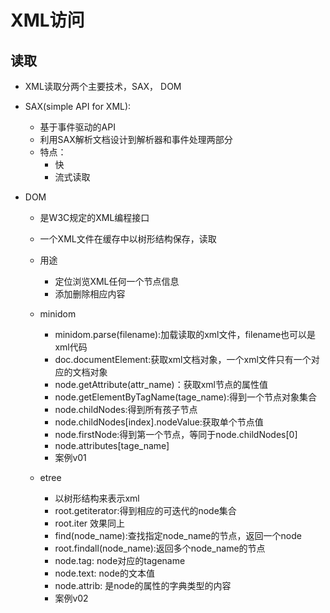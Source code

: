 
# XML访问

## 读取
- XML读取分两个主要技术，SAX， DOM
- SAX(simple API for XML):
    - 基于事件驱动的API
    - 利用SAX解析文档设计到解析器和事件处理两部分
    - 特点：
        - 快
        - 流式读取
        
- DOM
    - 是W3C规定的XML编程接口
    - 一个XML文件在缓存中以树形结构保存，读取
    - 用途
        - 定位浏览XML任何一个节点信息
        - 添加删除相应内容
    - minidom
        - minidom.parse(filename):加载读取的xml文件，filename也可以是xml代码
        - doc.documentElement:获取xml文档对象，一个xml文件只有一个对应的文档对象
        - node.getAttribute(attr_name)：获取xml节点的属性值
        - node.getElementByTagName(tage_name):得到一个节点对象集合
        - node.childNodes:得到所有孩子节点
        - node.childNodes[index].nodeValue:获取单个节点值
        - node.firstNode:得到第一个节点，等同于node.childNodes[0]
        - node.attributes[tage_name]
        - 案例v01
    
    - etree
        - 以树形结构来表示xml
        - root.getiterator:得到相应的可迭代的node集合
        - root.iter 效果同上
        - find(node_name):查找指定node_name的节点，返回一个node
        - root.findall(node_name):返回多个node_name的节点
        - node.tag: node对应的tagename
        - node.text: node的文本值
        - node.attrib: 是node的属性的字典类型的内容
        - 案例v02